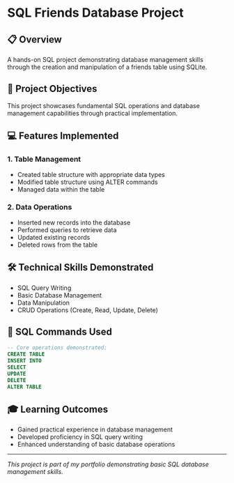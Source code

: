 # SQL Friends Database Project

## 📋 Overview
A hands-on SQL project demonstrating database management skills through the creation and manipulation of a friends table using SQLite.

## 🎯 Project Objectives
This project showcases fundamental SQL operations and database management capabilities through practical implementation.

## 💻 Features Implemented

### 1. Table Management
- Created table structure with appropriate data types
- Modified table structure using ALTER commands
- Managed data within the table

### 2. Data Operations
- Inserted new records into the database
- Performed queries to retrieve data
- Updated existing records
- Deleted rows from the table 

## 🛠️ Technical Skills Demonstrated

- SQL Query Writing
- Basic Database Management
- Data Manipulation
- CRUD Operations (Create, Read, Update, Delete)

## 📝 SQL Commands Used

```sql
-- Core operations demonstrated:
CREATE TABLE
INSERT INTO
SELECT
UPDATE
DELETE
ALTER TABLE

```

## 🎓 Learning Outcomes

- Gained practical experience in database management
- Developed proficiency in SQL query writing
- Enhanced understanding of basic database operations

---
*This project is part of my portfolio demonstrating basic SQL database management skills.*

